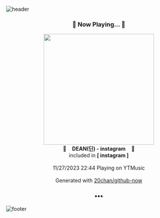 ![header](https://capsule-render.vercel.app/api?type=wave&height=170&section=header&fontColor=090707&fontAlignX=45&fontAlignY=65&fontSize=100)

<h3 align="center">🎵 Now Playing... 🎵</h3>
<p align="center">
  <a href="https://music.youtube.com/watch?v=lq3NLUN8DDc">
    <img width="300" src="https://lh3.googleusercontent.com/quN2WPMLxcP3OAbm1KEGsEGUYbbMdeqtOF1u4fKa-wpj17d0PfIltzdbzBL5_cY8rlYjpe_nKh7ahmYQ">
  </a>
  <br>
  🎵&nbsp&nbsp&nbsp <b>DEAN(딘) - instagram</b> &nbsp&nbsp&nbsp🎵
  <br>
  included in <b>[ instagram ]</b>
  
  <br />
  <br />
  11/27/2023 22:44 Playing on YTMusic
  <br />
  <br />
  Generated with <a href="https://github.com/20chan/github-now">20chan/github-now</a>
</p>

<h3 align="center">•••</h3>

![footer](https://capsule-render.vercel.app/api?type=wave&height=150&section=footer)
